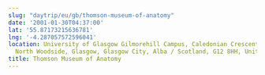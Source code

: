 ```yaml
---
slug: "daytrip/eu/gb/thomson-museum-of-anatomy"
date: '2001-01-30T04:37:00'
lat: '55.87173215636781'
lng: '-4.287057572596041'
location: University of Glasgow Gilmorehill Campus, Caledonian Crescent, North Kelvinside,
  North Woodside, Glasgow, Glasgow City, Alba / Scotland, G12 8HH, United Kingdom
title: Thomson Museum of Anatomy
---
```



